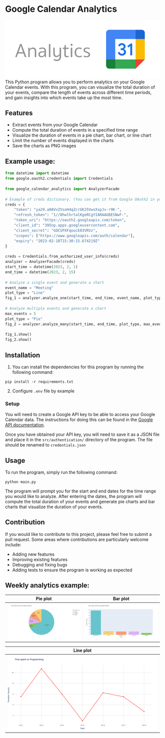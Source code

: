 # Google Calendar Analytics

![img](https://github.com/Berupor/Calendar-Analytics/blob/master/examples/Logo.png?raw=true)
This Python program allows you to perform analytics on your Google Calendar events. With this program, you can visualize
the total duration of your events, compare the length of events across different time periods, and gain insights into
which events take up the most time.

## Features

- Extract events from your Google Calendar
- Compute the total duration of events in a specified time range
- Visualize the duration of events in a pie chart, bar chart, or line chart
- Limit the number of events displayed in the charts
- Save the charts as PNG images

## Example usage:

```python
from datetime import datetime
from google.oauth2.credentials import Credentials

from google_calendar_analytics import AnalyzerFacade

# Example of creds dictionary. (You can get it from Google OAuth2 in you web app)
creds = {
    "token": "ya29.a0AVvZVsoH4qZcrGK25VwsXspJv-r9K-",
    "refresh_token": "1//0hwlhrtalKgeRCgYIARAAGBESNwF-",
    "token_uri": "https://oauth2.googleapis.com/token",
    "client_id": "395np.apps.googleusercontent.com",
    "client_secret": "GOCSPXFqoucE03VRVz",
    "scopes": ["https://www.googleapis.com/auth/calendar"],
    "expiry": "2023-02-18T15:30:15.674219Z"
}

creds = Credentials.from_authorized_user_info(creds)
analyzer = AnalyzerFacade(creds)
start_time = datetime(2023, 2, 1)
end_time = datetime(2023, 2, 15)

# Analyze a single event and generate a chart
event_name = "Meeting"
plot_type = "Line"
fig_1 = analyzer.analyze_one(start_time, end_time, event_name, plot_type)

# Analyze multiple events and generate a chart
max_events = 5
plot_type = "Pie"
fig_2 = analyzer.analyze_many(start_time, end_time, plot_type, max_events)

fig_1.show()
fig_2.show()
```

## Installation

1. You can install the dependencies for this program by running the following command:

```console
pip install -r requirements.txt
```

2. Configure `.env` file by example

### Setup

You will need to create a Google API key to be able to access your Google Calendar data. The instructions for doing this
can be found in the [Google API documentation](https://developers.google.com/calendar/api/guides/quickstart/python).

Once you have obtained your API key, you will need to save it as a JSON file and place it in the `src/authentication/`
directory of the program. The file should be renamed to `credentials.json`

## Usage

To run the program, simply run the following command:

```console
python main.py
```

The program will prompt you for the start and end dates for the time range you would like to analyze. After entering the
dates, the program will compute the total duration of your events and generate pie charts and bar charts that visualize
the duration of your events.

## Contribution

If you would like to contribute to this project, please feel free to submit a pull request. Some areas where
contributions are particularly welcome include:

- Adding new features
- Improving existing features
- Debugging and fixing bugs
- Adding tests to ensure the program is working as expected

## Weekly analytics example:

|              Pie plot               |              Bar plot               |
|:-----------------------------------:|:-----------------------------------:|
| ![img](https://github.com/Berupor/Calendar-Analytics/blob/master/examples/plot_Pie_ploty.png?raw=true) | ![img](https://github.com/Berupor/Calendar-Analytics/blob/master/examples/plot_Bar_ploty.png?raw=true) |

|              Line plot               |                        
|:------------------------------------:|
| ![img](https://github.com/Berupor/Calendar-Analytics/blob/master/examples/plot_Line_ploty.png?raw=true) | 
 
